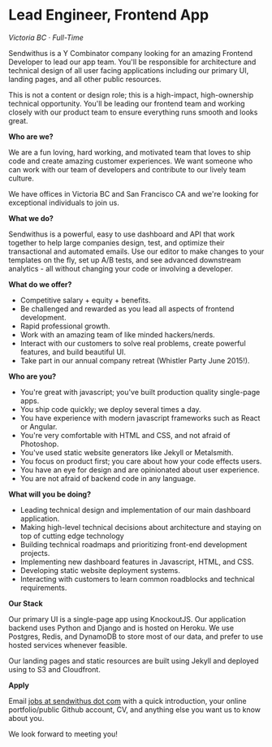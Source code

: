 Lead Engineer, Frontend App
===

_Victoria BC &middot; Full-Time_

Sendwithus is a Y Combinator company looking for an amazing Frontend Developer to lead our app team. You'll be responsible for architecture and technical design of all user facing applications including our primary UI, landing pages, and all other public resources.

This is not a content or design role; this is a high-impact, high-ownership technical opportunity. You'll be leading our frontend team and working closely with our product team to ensure everything runs smooth and looks great.

<!-- more -->



__Who are we?__

We are a fun loving, hard working, and motivated team that loves to ship code and create amazing customer experiences. We want someone who can work with our team of developers and contribute to our lively team culture.

We have offices in Victoria BC and San Francisco CA and we're looking for exceptional individuals to join us.



__What we do?__

Sendwithus is a powerful, easy to use dashboard and API that work together to help large companies design, test, and optimize their transactional and automated emails. Use our editor to make changes to your templates on the fly, set up A/B tests, and see advanced downstream analytics - all without changing your code or involving a developer.


__What do we offer?__

* Competitive salary + equity + benefits.
* Be challenged and rewarded as you lead all aspects of frontend development.
* Rapid professional growth.
* Work with an amazing team of like minded hackers/nerds.
* Interact with our customers to solve real problems, create powerful features, and build beautiful UI.
* Take part in our annual company retreat (Whistler Party June 2015!).


__Who are you?__

* You're great with javascript; you've built production quality single-page apps.
* You ship code quickly; we deploy several times a day.
* You have experience with modern javascript frameworks such as React or Angular.
* You're very comfortable with HTML and CSS, and not afraid of Photoshop.
* You've used static website generators like Jekyll or Metalsmith.
* You focus on product first; you care about how your code effects users.
* You have an eye for design and are opinionated about user experience.
* You are not afraid of backend code in any language.



__What will you be doing?__

* Leading technical design and implementation of our main dashboard application.
* Making high-level technical decisions about architecture and staying on top of cutting edge technology
* Building technical roadmaps and prioritizing front-end development projects.
* Implementing new dashboard features in Javascript, HTML, and CSS.
* Developing static website deployment systems.
* Interacting with customers to learn common roadblocks and technical requirements.



__Our Stack__

Our primary UI is a single-page app using KnockoutJS. Our application backend uses Python and Django and is hosted on Heroku. We use Postgres, Redis, and DynamoDB to store most of our data, and prefer to use hosted services whenever feasible.

Our landing pages and static resources are built using Jekyll and deployed using to S3 and Cloudfront.



__Apply__

Email [jobs at sendwithus dot com](mailto:jobs@sendwithus.com) with a quick introduction, your online portfolio/public Github account, CV, and anything else you want us to know about you.

We look forward to meeting you!
